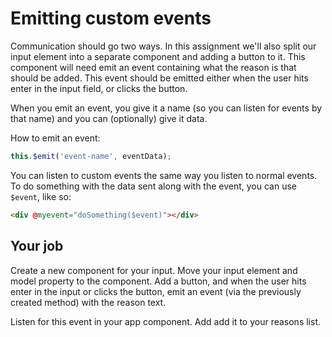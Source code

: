 # Emitting custom events

Communication should go two ways. In this assignment we'll also split our input element into a separate component and adding a button to it. This component will need emit an event containing what the reason is that should be added. This event should be emitted either when the user hits enter in the input field, or clicks the button.

When you emit an event, you give it a name (so you can listen for events by that name) and you can (optionally) give it data.

How to emit an event:

```javascript
this.$emit('event-name', eventData);
```

You can listen to custom events the same way you listen to normal events. To do something with the data sent along with the event, you can use `$event`, like so:

```html
<div @myevent="doSomething($event)"></div>
```

## Your job

Create a new component for your input. Move your input element and model property to the component. Add a button, and when the user hits enter in the input or clicks the button, emit an event (via the previously created method) with the reason text.

Listen for this event in your app component. Add add it to your reasons list.